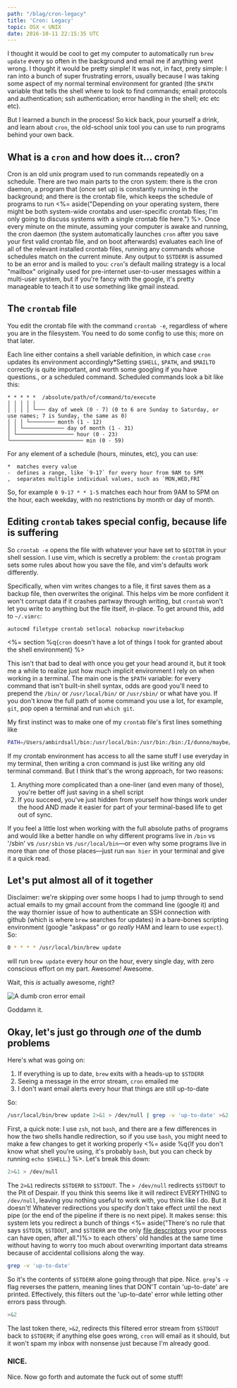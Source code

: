 ```yaml
---
path: "/blag/cron-legacy"
title: 'Cron: Legacy'
topic: OSX < UNIX
date: 2016-10-11 22:15:35 UTC
---
```


I thought it would be cool to get my computer to automatically run `brew
update` every so often in the background and email me if anything went wrong. I
thought it would be pretty simple! It was not, in fact, prety simple: I ran
into a bunch of super frustrating errors, usually because I was taking some
aspect of my normal terminal environment for granted (the `$PATH` variable that
tells the shell where to look to find commands; email protocols and
authentication; ssh authentication; error handling in the shell; etc etc etc).

But I learned a bunch in the process! So kick back, pour yourself a drink, and
learn about `cron`, the old-school unix tool you can use to run programs behind
your own back.

## What is a `cron` and how does it... cron?

Cron is an old unix program used to run commands repeatedly on a schedule.
There are two main parts to the cron system: there is the cron daemon, a
program that (once set up) is constantly running in the background; and there
is the crontab file, which keeps the schedule of programs to run <%=
aside("Depending on your operating system, there might be both system-wide
crontabs and user-specific crontab files; I'm only going to discuss systems
with a single crontab file here.") %>. Once every minute on the minute,
assuming your computer is awake and running, the cron daemon (the system
automatically launches `cron` after you save your first valid crontab file, and
on boot afterwards) evaluates each line of all of the relevant installed
crontab files, running any commands whose schedules match on the current
minute. Any output to `$STDERR` is assumed to be an error and is mailed to you:
`cron`'s default mailing strategy is a local "mailbox" originally used for
pre-internet user-to-user messages within a multi-user system, but if you're
fancy with the google, it's pretty manageable to teach it to use something like
gmail instead.

## The `crontab` file

You edit the crontab file with the command `crontab -e`, regardless of where
you are in the filesystem. You need to do some config to use this; more on that
later.

Each line either contains a shell variable definition, in which case `cron`
updates its environment accordingly<span class="sidenote__mark">*</span><span
class="sidenote">Setting `$SHELL`, `$PATH`, and `$MAILTO` correctly is quite
important, and worth some googling if you have questions.</span>, or a
scheduled command. Scheduled commands look a bit like this:

```
* * * * *  /absolute/path/of/command/to/execute
│ │ │ │ │
│ │ │ │ └─── day of week (0 - 7) (0 to 6 are Sunday to Saturday, or use names; 7 is Sunday, the same as 0)
│ │ │ └──────── month (1 - 12)
│ │ └───────────── day of month (1 - 31)
│ └────────────────── hour (0 - 23)
└─────────────────────── min (0 - 59)
```

For any element of a schedule (hours, minutes, etc), you can use:

```
*  matches every value
-  defines a range, like `9-17` for every hour from 9AM to 5PM
,  separates multiple individual values, such as `MON,WED,FRI`
```

So, for example `0 9-17 * * 1-5` matches each hour from 9AM to 5PM on the hour,
each weekday, with no restrictions by month or day of month.

## Editing `crontab` takes special config, because life is suffering

So `crontab -e` opens the file with whatever your have set to `$EDITOR` in your
shell session. I use vim, which is secretly a problem: the `crontab` program
sets some rules about how you save the file, and vim's defaults work
differently.

Specifically, when vim writes changes to a file, it first saves them as a
backup file, then overwrites the original. This helps vim be more confident it
won't corrupt data if it crashes partway through writing, but `crontab` won't
let you write to anything but the file itself, in-place. To get around this,
add to `~/.vimrc`:

```vim
autocmd filetype crontab setlocal nobackup nowritebackup
```

<%= section %q{`cron` doesn't have a lot of things I took for granted about the shell environment} %>

This isn't that bad to deal with once you get your head around it, but it took
me a while to realize just how much implicit environment I rely on when working
in a terminal. The main one is the `$PATH` variable: for every command that
isn't built-in shell syntax, odds are good you'll need to prepend the `/bin/`
or `/usr/local/bin/` or `/usr/sbin/` or what have you. If you don't know the
full path of some command you use a lot, for example, `git`, pop open a
terminal and run `which git`.

My first instinct was to make one of my `crontab` file's first lines something like

```bash
PATH=/Users/ambirdsall/bin:/usr/local/bin:/usr/bin:/bin:/I/dunno/maybe/sbin:/other/things/I'm/used/to/also
```

If my crontab environment has access to all the same stuff I use everyday in my
terminal, then writing a cron command is just like writing any old terminal
command. But I think that's the wrong approach, for two reasons:

1. Anything more complicated than a one-liner (and even many of those), you're
  better off just saving in a shell script
1. If you succeed, you've just hidden from yourself how things work under the
  hood AND made it easier for part of your terminal-based life to get out of
  sync.

If you feel a little lost when working with the full absolute paths of programs
and would like a better handle on why different programs live in `/bin` vs
'/sbin' vs `/usr/sbin` vs `/usr/local/bin`—or even why some programs live in
more than one of those places—just run `man hier` in your terminal and give it
a quick read.

## Let's put almost all of it together

Disclaimer: we're skipping over some hoops I had to jump through to send actual
emails to my gmail account from the command line (google it) and the way
thornier issue of how to authenticate an SSH connection with github (which is
where `brew` searches for updates) in a bare-bones scripting environment
(google "askpass" or go *really* HAM and learn to use `expect`). So:

```bash
0 * * * * /usr/local/bin/brew update
```
will run `brew update` every hour on the hour, every single day, with zero
conscious effort on my part. Awesome! Awesome.

Wait, this *is* actually awesome, right?

![A dumb cron error email](../../dumb-cron-error-email.png)

Goddamn it.

## Okay, let's just go through *one* of the dumb problems

Here's what was going on:

1. If everything is up to date, `brew` exits with a heads-up to `$STDERR`
1. Seeing a message in the error stream, `cron` emailed me
1. I don't want email alerts every hour that things are still up-to-date

So:

```bash
/usr/local/bin/brew update 2>&1 > /dev/null | grep -v 'up-to-date' >&2
```

First, a quick note: I use `zsh`, not `bash`, and there are a few differences
in how the two shells handle redirection, so if you use `bash`, you might
need to make a few changes to get it working properly
<%= aside %q{If you don't know what shell you're using, it's probably `bash`,
but you can check by running `echo $SHELL`.} %>.  Let's break this down:

```bash
2>&1 > /dev/null
```
The `2>&1` redirects `$STDERR` to `$STDOUT`. The `> /dev/null` redirects
`$STDOUT` to the Pit of Despair. If you think this seems like it will redirect
EVERYTHING to `/dev/null`, leaving you nothing useful to work with, you think
like I do. But it doesn't! Whatever redirections you specify don't take effect
until the next pipe (or the end of the pipeline if there is no next pipe). It
makes sense: this system lets you redirect a bunch of things
<%= aside("There's no rule that says `$STDIN`, `$STDOUT`, and `$STDERR` are the
only <a href='https://en.wikipedia.org/wiki/File_descriptor'>file
descriptors</a> your process can have open, after all.")%> to each
others' old handles at the same time without having to worry too much about
overwriting important data streams because of accidental collisions along the
way.

```bash
grep -v 'up-to-date'
```

So it's the contents of `$STDERR` alone going through that pipe. Nice. `grep`'s
`-v` flag reverses the pattern, meaning lines that DON'T contain 'up-to-date'
are printed. Effectively, this filters out the 'up-to-date' error while letting
other errors pass through.

```bash
>&2
```
The last token there, `>&2`, redirects this filtered error stream from `$STDOUT`
back to `$STDERR`; if anything else goes wrong, `cron` will email as it should,
but it won't spam my inbox with nonsense just because I'm already good.

### NICE.

Nice. Now go forth and automate the fuck out of some stuff!
